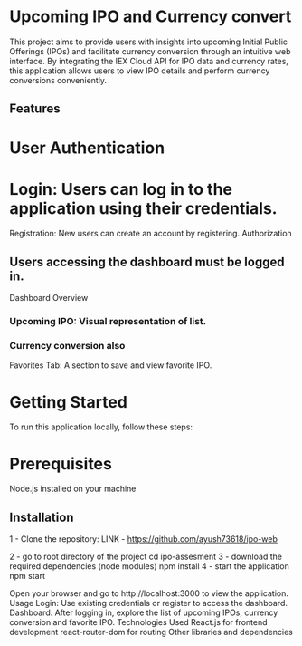 # Upcoming IPO and Currency convert

This project aims to provide users with insights into upcoming Initial Public Offerings (IPOs) and facilitate currency conversion through an intuitive web interface. By integrating the IEX Cloud API for IPO data and currency rates, this application allows users to view IPO details and perform currency conversions conveniently.

## Features

# User Authentication

# Login: Users can log in to the application using their credentials.

Registration: New users can create an account by registering.
Authorization

## Users accessing the dashboard must be logged in.

Dashboard Overview

### Upcoming IPO: Visual representation of list.

### Currency conversion also

Favorites Tab: A section to save and view favorite IPO.

# Getting Started

To run this application locally, follow these steps:

# Prerequisites

Node.js installed on your machine

## Installation

1 - Clone the repository:
LINK - https://github.com/ayush73618/ipo-web

2 - go to root directory of the project
cd ipo-assesment
3 - download the required dependencies (node modules)
npm install
4 - start the application
npm start

Open your browser and go to http://localhost:3000 to view the application.
Usage
Login: Use existing credentials or register to access the dashboard.
Dashboard: After logging in, explore the list of upcoming IPOs, currency conversion and favorite IPO.
Technologies Used
React.js for frontend development
react-router-dom for routing
Other libraries and dependencies
